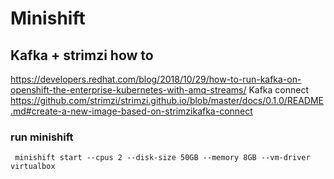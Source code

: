 # Minishift


## Kafka + strimzi how to 
https://developers.redhat.com/blog/2018/10/29/how-to-run-kafka-on-openshift-the-enterprise-kubernetes-with-amq-streams/
Kafka connect
https://github.com/strimzi/strimzi.github.io/blob/master/docs/0.1.0/README.md#create-a-new-image-based-on-strimzikafka-connect  
  
  
### run minishift  
```console
 minishift start --cpus 2 --disk-size 50GB --memory 8GB --vm-driver virtualbox
```

